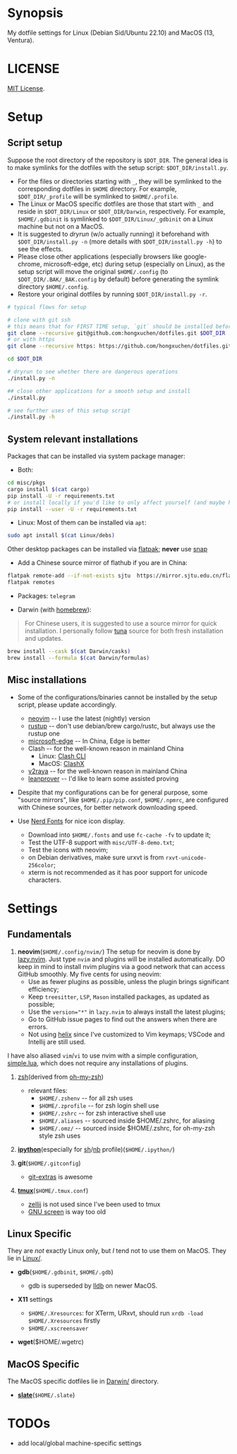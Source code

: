 Synopsis
========

My dotfile settings for Linux (Debian Sid/Ubuntu 22.10) and MacOS (13, Ventura).

LICENSE
=======
[MIT License](https://github.com/hongxuchen/dotfiles/tree/master/LICENSE).

Setup
============

Script setup
------------

Suppose the root directory of the repository is `$DOT_DIR`. The general idea is to make symlinks for the dotfiles with the setup script: `$DOT_DIR/install.py`.
  * For the files or directories starting with `_`, they will be symlinked to the corresponding dotfiles in `$HOME` directory. For example, `$DOT_DIR/_profile` will be symlinked to `$HOME/.profile`.
  * The Linux or MacOS specific dotfiles are those that start with `_` and reside in `$DOT_DIR/Linux` or `$DOT_DIR/Darwin`, respectively. For example, `$HOME/.gdbinit` is symlinked to `$DOT_DIR/Linux/_gdbinit` on a Linux machine but not on a MacOS.
  * It is suggested to *dryrun* (w/o actually running) it beforehand with `$DOT_DIR/install.py -n` (more details with `$DOT_DIR/install.py -h`) to see the effects.
  * Please close other applications (especially browsers like google-chrome, microsoft-edge, etc) during setup (especially on Linux), as the setup script will move the original `$HOME/.config` (to `$DOT_DIR/.BAK/_BAK.config` by default) before generating the symlink directory `$HOME/.config`.
  * Restore your original dotfiles by running `$DOT_DIR/install.py -r`.


  ```bash
  # typical flows for setup

  # clone with git ssh
  # this means that for FIRST TIME setup, `git` should be installed beforehand
  git clone --recursive git@github.com:hongxuchen/dotfiles.git $DOT_DIR
  # or with https
  git clone --recursive https: https://github.com/hongxuchen/dotfiles.git

  cd $DOT_DIR

  # dryrun to see whether there are dangerous operations
  ./install.py -n

  ## close other applications for a smooth setup and install
  ./install.py

  # see further uses of this setup script
  ./install.py -h
  ```

System relevant installations
-----------------------------

Packages that can be installed via system package manager:

* Both:

```bash
cd misc/pkgs
cargo install $(cat cargo)
pip install -U -r requirements.txt 
# or install locally if you'd like to only affect yourself (and maybe have no permissions)
pip install --user -U -r requirements.txt 
```

* Linux:
Most of them can be installed via `apt`:
```bash
sudo apt install $(cat Linux/debs)
```

Other desktop packages can be installed via [flatpak](https://flathub.org/home); **never** use [snap](https://snapcraft.io/)
  * Add a Chinese source mirror of flathub if you are in China:
```bash
flatpak remote-add --if-not-exists sjtu  https://mirror.sjtu.edu.cn/flathub/flathub.flatpakrepo
flatpak remotes
```
  * Packages: `telegram`

* Darwin (with [homebrew](https://brew.sh/)):

> For Chinese users, it is suggested to use a source mirror for quick installation. I personally follow [tuna](https://mirrors.tuna.tsinghua.edu.cn/help/homebrew/) source for both fresh installation and updates.

```bash
brew install --cask $(cat Darwin/casks) 
brew install --formula $(cat Darwin/formulas)
```

Misc installations
------------------

* Some of the configurations/binaries cannot be installed by the setup script, please update accordingly.
  * [neovim](https://github.com/neovim/neovim/releases/tag/stable) -- I use the latest (nightly) version
  * [rustup](https://rustup.rs/) -- don't use debian/brew cargo/rustc, but always use the rustup one
  * [microsoft-edge](https://www.microsoft.com/en-us/edge/download?form=MA13FJ) -- In China, Edge is better
  * Clash -- for the well-known reason in mainland China
    * Linux: [Clash CLI](https://github.com/Dreamacro/clash/releases)
    * MacOS: [ClashX](https://github.com/yichengchen/clashX/releases)
  * [v2raya](https://v2raya.org/docs/prologue/installation/) -- for the well-known reason in mainland China
  * [leanprover](https://github.com/leanprover/lean4-nightly/releases) -- I'd like to learn some assisted proving

* Despite that my configurations can be for general purpose, some "source mirrors", like `$HOME/.pip/pip.conf`, `$HOME/.npmrc`, are configured with Chinese sources, for better network downloading speed.

* Use [Nerd Fonts](https://www.nerdfonts.com/) for nice icon display.
    - Download into `$HOME/.fonts` and use `fc-cache -fv` to update it;
    - Test the UTF-8 support with `misc/UTF-8-demo.txt`;
    - Test the icons with neovim;
    - on Debian derivatives, make sure urxvt is from `rxvt-unicode-256color`;
    - xterm is not recommended as it has poor support for unicode characters.


Settings
========

Fundamentals
------------

1. **neovim**(`$HOME/.config/nvim/`)
The setup for neovim is done by [lazy.nvim](https://github.com/folke/lazy.nvim). Just type `nvim` and plugins will be installed automatically. DO keep in mind to install nvim plugins via a good network that can access GitHub smoothly.
My five cents for using neovim:
    * Use as fewer plugins as possible, unless the plugin brings significant efficiency;
    * Keep `treesitter`, `LSP`, `Mason` installed packages, as updated as possible;
    * Use the `version="*"` in `lazy.nvim` to always install the latest plugins;
    * Go to GitHub issue pages to find out the answers when there are errors.
    * Not using [helix](https://helix-editor.com/) since I've customized to Vim keymaps; VSCode and Intellij are still used.

I have also aliased `vim`/`vi` to use nvim with a simple configuration, [simple.lua](https://github.com/hongxuchen/dotfiles/blob/master/_config/nvim/simple.lua), which does not require any installations of plugins.

1. [zsh](http://www.zsh.org/)(derived from [oh-my-zsh](https://github.com/ohmyzsh/ohmyzsh))

    - relevant files:
        - `$HOME/.zshenv` -- for all zsh uses
        - `$HOME/.zprofile` -- for zsh login shell use
        - `$HOME/.zshrc` -- for zsh interactive shell use
        - `$HOME/.aliases` -- sourced inside $HOME/.zshrc, for aliasing
        - `$HOME/.omz/` -- sourced inside $HOME/.zshrc, for oh-my-zsh style zsh uses

1. [**ipython**](http://ipython.org/)(especially for [sh](http://ipython.org/ipython-doc/dev/interactive/shell.html)/[nb](http://ipython.org/notebook.html) profile)(`$HOME/.ipython/`)

1. **git**(`$HOME/.gitconfig`)

    - [git-extras](https://github.com/tj/git-extras) is awesome

1. [**tmux**](http://tmux.sourceforge.net/)(`$HOME/.tmux.conf`)
    * [zellij](https://zellij.dev/) is not used since I've been used to tmux
    * [GNU screen](https://www.gnu.org/software/screen/) is way too old

Linux Specific
--------------

They are *not* exactly Linux only, but *I* tend not to use them on MacOS. They lie in [Linux/](https://github.com/hongxuchen/dotfiles/tree/master/Linux). 

- **gdb**(`$HOME/.gdbinit`, `$HOME/.gdb`)
    - gdb is superseded by [lldb](http://lldb.llvm.org) on newer MacOS.

- **X11** settings
    - `$HOME/.Xresources`: for XTerm, URxvt, should run `xrdb -load $HOME/.Xresources` firstly
    - `$HOME/.xscreensaver`

- **wget**($HOME/.wgetrc)

MacOS Specific
--------------
The MacOS specific dotfiles lie in [Darwin/](https://github.com/hongxuchen/dotfiles/tree/master/Darwin) directory.

- [**slate**](https://github.com/jigish/slate)(`$HOME/.slate`)

TODOs
=====
* add local/global machine-specific settings

